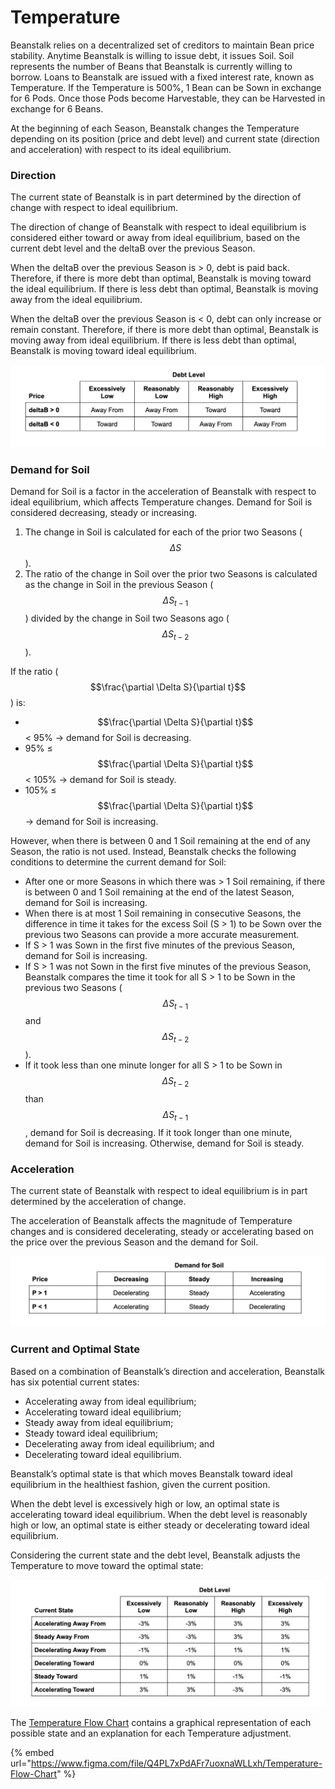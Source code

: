 # Temperature

Beanstalk relies on a decentralized set of creditors to maintain Bean price stability. Anytime Beanstalk is willing to issue debt, it issues Soil. Soil represents the number of Beans that Beanstalk is currently willing to borrow. Loans to Beanstalk are issued with a fixed interest rate, known as Temperature. If the Temperature is 500%, 1 Bean can be Sown in exchange for 6 Pods. Once those Pods become Harvestable, they can be Harvested in exchange for 6 Beans.

At the beginning of each Season, Beanstalk changes the Temperature depending on its position (price and debt level) and current state (direction and acceleration) with respect to its ideal equilibrium.

### **Direction**

The current state of Beanstalk is in part determined by the direction of change with respect to ideal equilibrium.

The direction of change of Beanstalk with respect to ideal equilibrium is considered either toward or away from ideal equilibrium, based on the current debt level and the deltaB over the previous Season.

When the deltaB over the previous Season is > 0, debt is paid back. Therefore, if there is more debt than optimal, Beanstalk is moving toward the ideal equilibrium. If there is less debt than optimal, Beanstalk is moving away from the ideal equilibrium.

When the deltaB over the previous Season is < 0, debt can only increase or remain constant. Therefore, if there is more debt than optimal, Beanstalk is moving away from ideal equilibrium. If there is less debt than optimal, Beanstalk is moving toward ideal equilibrium.

![](<../.gitbook/assets/image (4).png>)

### **Demand for Soil**

Demand for Soil is a factor in the acceleration of Beanstalk with respect to ideal equilibrium, which affects Temperature changes. Demand for Soil is considered decreasing, steady or increasing.

1. The change in Soil is calculated for each of the prior two Seasons ($$\Delta S$$).
2. The ratio of the change in Soil over the prior two Seasons is calculated as the change in Soil in the previous Season ($$\Delta S_{t-1}$$) divided by the change in Soil two Seasons ago ($$\Delta S_{t-2}$$).

If the ratio ($$\frac{\partial \Delta S}{\partial t}$$) is:

* $$\frac{\partial \Delta S}{\partial t}$$ < 95% → demand for Soil is decreasing.
* 95% ≤ $$\frac{\partial \Delta S}{\partial t}$$ < 105% → demand for Soil is steady.
* 105% ≤ $$\frac{\partial \Delta S}{\partial t}$$ → demand for Soil is increasing.

However, when there is between 0 and 1 Soil remaining at the end of any Season, the ratio is not used. Instead, Beanstalk checks the following conditions to determine the current demand for Soil:

* After one or more Seasons in which there was > 1 Soil remaining, if there is between 0 and 1 Soil remaining at the end of the latest Season, demand for Soil is increasing.
* When there is at most 1 Soil remaining in consecutive Seasons, the difference in time it takes for the excess Soil (S > 1) to be Sown over the previous two Seasons can provide a more accurate measurement.
* If S > 1 was Sown in the first five minutes of the previous Season, demand for Soil is increasing.
* If S > 1 was not Sown in the first five minutes of the previous Season, Beanstalk compares the time it took for all S > 1 to be Sown in the previous two Seasons ($$\Delta S_{t-1}$$ and $$\Delta S_{t-2}$$).
* If it took less than one minute longer for all S > 1 to be Sown in $$\Delta S_{t-2}$$ than $$\Delta S_{t-1}$$, demand for Soil is decreasing. If it took longer than one minute, demand for Soil is increasing. Otherwise, demand for Soil is steady.

### **Acceleration**

The current state of Beanstalk with respect to ideal equilibrium is in part determined by the acceleration of change.

The acceleration of Beanstalk affects the magnitude of Temperature changes and is considered decelerating, steady or accelerating based on the price over the previous Season and the demand for Soil.

![](<../.gitbook/assets/image (7).png>)

### **Current and Optimal State**

Based on a combination of Beanstalk’s direction and acceleration, Beanstalk has six potential current states:

* Accelerating away from ideal equilibrium;
* Accelerating toward ideal equilibrium;
* Steady away from ideal equilibrium;
* Steady toward ideal equilibrium;
* Decelerating away from ideal equilibrium; and
* Decelerating toward ideal equilibrium.

Beanstalk’s optimal state is that which moves Beanstalk toward ideal equilibrium in the healthiest fashion, given the current position.

When the debt level is excessively high or low, an optimal state is accelerating toward ideal equilibrium. When the debt level is reasonably high or low, an optimal state is either steady or decelerating toward ideal equilibrium.

Considering the current state and the debt level, Beanstalk adjusts the Temperature to move toward the optimal state:

![](<../.gitbook/assets/image (6).png>)

The [Temperature Flow Chart](https://www.figma.com/file/Q4PL7xPdAFr7uoxnaWLLxh/Temperature-Flow-Chart?node-id=0%3A1) contains a graphical representation of each possible state and an explanation for each Temperature adjustment.

{% embed url="https://www.figma.com/file/Q4PL7xPdAFr7uoxnaWLLxh/Temperature-Flow-Chart" %}
